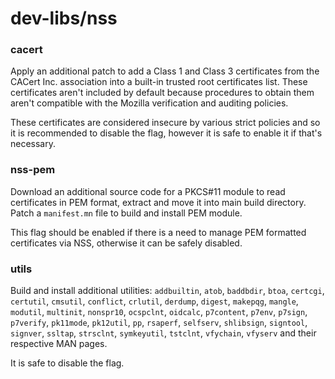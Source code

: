 # dev-libs/nss

### cacert
Apply an additional patch to add a Class 1 and Class 3 certificates from the CACert Inc. association into a built-in trusted root certificates list. These certificates aren't included by default because procedures to obtain them aren't compatible with the Mozilla verification and auditing policies.

These certificates are considered insecure by various strict policies and so it is recommended to disable the flag, however it is safe to enable it if that's necessary.

### nss-pem
Download an additional source code for a PKCS#11 module to read certificates in PEM format, extract and move it into main build directory. Patch a `manifest.mn` file to build and install PEM module.

This flag should be enabled if there is a need to manage PEM formatted certificates via NSS, otherwise it can be safely disabled.

### utils
Build and install additional utilities: `addbuiltin`, `atob`, `baddbdir`, `btoa`, `certcgi`, `certutil`, `cmsutil`, `conflict`, `crlutil`, `derdump`, `digest`, `makepqg`, `mangle`, `modutil`, `multinit`, `nonspr10`, `ocspclnt`, `oidcalc`, `p7content`, `p7env`, `p7sign`, `p7verify`, `pk11mode`, `pk12util`, `pp`, `rsaperf`, `selfserv`, `shlibsign`, `signtool`, `signver`, `ssltap`, `strsclnt`, `symkeyutil`, `tstclnt`, `vfychain`, `vfyserv` and their respective MAN pages.

It is safe to disable the flag.

